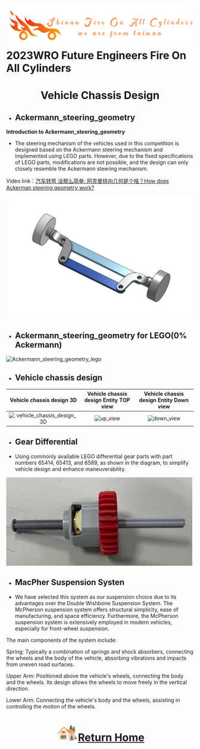 ![LOGO](../../other/img/logo.png)2023WRO Future Engineers Fire On All Cylinders  
====
# <div align="center">Vehicle Chassis Design </div> 

- ## Ackermann_steering_geometry
__Introduction to Ackermann_steering_geometry__
- The steering mechanism of the vehicles used in this competition is designed based on the Ackermann steering mechanism and implemented using LEGO parts. However, due to the fixed specifications of LEGO parts, modifications are not possible, and the design can only closely resemble the Ackermann steering mechanism. 


Video link：[汽车转弯 没那么简单: 阿克曼转向几何是个啥？How does Ackerman steering geometry work?](https://www.youtube.com/watch?v=8AimxDPWKcM)

<img src="./img/Ackermann_steering_geometry.png" width="500" alt="Ackermann_steering_geometry">

- ## Ackermann_steering_geometry for LEGO(0% Ackermann)
<img src="" width="500" alt="Ackermann_steering_geometry_lego">

- ## Vehicle chassis design

|Vehicle chassis design 3D| Vehicle chassis design Entity TOP view | Vehicle chassis design Entity Down view|
|:----:|:----:|:----:|
|<img src="" width="400" alt="vehicle_chassis_design_3D">|<img src="" width="400" alt="up_view">|<img src="" width="400" alt="down_view">|

- ##  Gear Differential
- Using commonly available LEGO differential gear parts with part numbers 65414, 65413, and 6589, as shown in the diagram, to simplify vehicle design and enhance maneuverability.
 <img src="./img/LEGO_differential.jpg" width="500" alt="LEGO_differential">

- ##  MacPher Suspension Systen
- We have selected this system as our suspension choice due to its advantages over the Double Wishbone Suspension System. The McPherson suspension system offers structural simplicity, ease of manufacturing, and space efficiency. Furthermore, the McPherson suspension system is extensively employed in modern vehicles, especially for front-wheel suspension. 

The main components of the system include:

Spring: Typically a combination of springs and shock absorbers, connecting the wheels and the body of the vehicle, absorbing vibrations and impacts from uneven road surfaces.

Upper Arm: Positioned above the vehicle's wheels, connecting the body and the wheels. Its design allows the wheels to move freely in the vertical direction.

Lower Arm: Connecting the vehicle's body and the wheels, assisting in controlling the motion of the wheels.

# <div align="center">![HOME](../../other/img/Home.png)[Return Home](../../)</div>  

